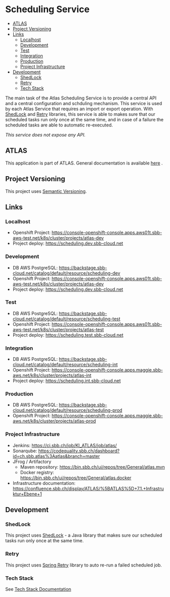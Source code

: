 # Scheduling Service

<!-- toc -->

- [ATLAS](#atlas)
- [Project Versioning](#project-versioning)
- [Links](#links)
    * [Localhost](#localhost)
    * [Development](#development)
    * [Test](#test)
    * [Integration](#integration)
    * [Production](#production)
    * [Project Infrastructure](#project-infrastructure)
- [Development](#development-1)
    * [ShedLock](#shedlock)
    * [Retry](#retry)
    * [Tech Stack](#tech-stack)

<!-- tocstop -->

The main task of the Atlas Scheduling Service is to provide a central API and a central
configuration and schduling mechanism. This service is used by each Atlas Service that requires an
import or export operation.
With [ShedLock](#shedlock) and [Retry](#retry) libraries, this service is able to makes
sure that our scheduled tasks run only once at the same time, and in case of a failure the scheduled
tasks are able to automatic re-executed.

*This service does not expose any API.*

## ATLAS

This application is part of ATLAS. General documentation is
available [here](https://code.sbb.ch/projects/KI_ATLAS/repos/atlas/browse/README.md)
.

## Project Versioning

This project uses [Semantic Versioning](https://semver.org/).

## Links

### Localhost

* Openshift Project: https://console-openshift-console.apps.aws01t.sbb-aws-test.net/k8s/cluster/projects/atlas-dev
* Project deploy: https://scheduling.dev.sbb-cloud.net

### Development

* DB AWS PostgreSQL: https://backstage.sbb-cloud.net/catalog/default/resource/scheduling-dev
* Openshift Project: https://console-openshift-console.apps.aws01t.sbb-aws-test.net/k8s/cluster/projects/atlas-dev
* Project deploy: https://scheduling.dev.sbb-cloud.net

### Test

* DB AWS PostgreSQL: https://backstage.sbb-cloud.net/catalog/default/resource/scheduling-test
* Openshift Project: https://console-openshift-console.apps.aws01t.sbb-aws-test.net/k8s/cluster/projects/atlas-test
* Project deploy: https://scheduling.test.sbb-cloud.net

### Integration

* DB AWS PostgreSQL: https://backstage.sbb-cloud.net/catalog/default/resource/scheduling-int
* Openshift Project: https://console-openshift-console.apps.maggie.sbb-aws.net/k8s/cluster/projects/atlas-int
* Project deploy: https://scheduling.int.sbb-cloud.net

### Production

* DB AWS PostgreSQL: https://backstage.sbb-cloud.net/catalog/default/resource/scheduling-prod
* Openshift
  Project: https://console-openshift-console.apps.maggie.sbb-aws.net/k8s/cluster/projects/atlas-prod

### Project Infrastructure

* Jenkins: https://ci.sbb.ch/job/KI_ATLAS/job/atlas/
* Sonarqube: https://codequality.sbb.ch/dashboard?id=ch.sbb.atlas%3Aatlas&branch=master
* JFrog / Artifactory
    * Maven repository: https://bin.sbb.ch/ui/repos/tree/General/atlas.mvn
    * Docker registry: https://bin.sbb.ch/ui/repos/tree/General/atlas.docker
* Infrastructure
  documentation: https://confluence.sbb.ch/display/ATLAS/%5BATLAS%5D+7.1.+Infrastruktur+Ebene+1

## Development

### ShedLock

This project uses [ShedLock](https://github.com/lukas-krecan/ShedLock) - a Java library that makes
sure our scheduled tasks run only once at the same time.

### Retry

This project
uses [Spring Retry](https://docs.spring.io/spring-batch/docs/current/reference/html/retry.html)
library to auto re-run a failed scheduled job.

### Tech Stack

See [Tech Stack Documentation](../documentation/tech-stack-service.md)
